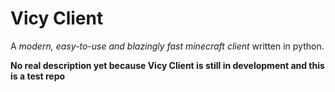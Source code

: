 # Vicy Client
A *modern, easy-to-use and blazingly fast minecraft client* written in python.


**No real description yet because Vicy Client is still in development and this is a test repo**
